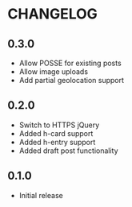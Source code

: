 CHANGELOG
=========

0.3.0
-----
* Allow POSSE for existing posts
* Allow image uploads
* Add partial geolocation support

0.2.0
-----
* Switch to HTTPS jQuery
* Added h-card support
* Added h-entry support
* Added draft post functionality

0.1.0
-----
* Initial release
